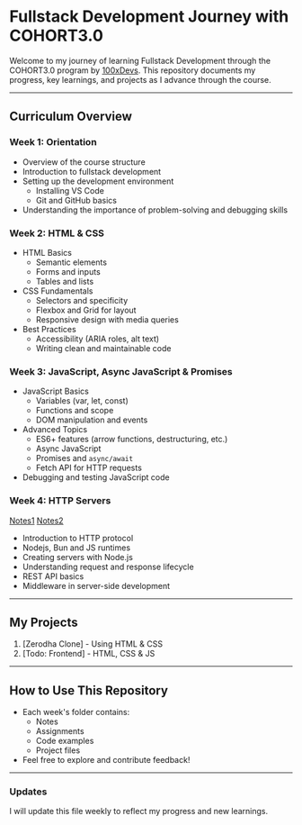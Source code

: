 # Fullstack Development Journey with COHORT3.0

Welcome to my journey of learning Fullstack Development through the COHORT3.0 program by [100xDevs](https://100xdevs.com/). This repository documents my progress, key learnings, and projects as I advance through the course.

---

## **Curriculum Overview**

### Week 1: Orientation

- Overview of the course structure
- Introduction to fullstack development
- Setting up the development environment
  - Installing VS Code
  - Git and GitHub basics
- Understanding the importance of problem-solving and debugging skills

### Week 2: HTML & CSS

- HTML Basics
  - Semantic elements
  - Forms and inputs
  - Tables and lists
- CSS Fundamentals
  - Selectors and specificity
  - Flexbox and Grid for layout
  - Responsive design with media queries
- Best Practices
  - Accessibility (ARIA roles, alt text)
  - Writing clean and maintainable code

### Week 3: JavaScript, Async JavaScript & Promises

- JavaScript Basics
  - Variables (var, let, const)
  - Functions and scope
  - DOM manipulation and events
- Advanced Topics
  - ES6+ features (arrow functions, destructuring, etc.)
  - Async JavaScript
  - Promises and `async/await`
  - Fetch API for HTTP requests
- Debugging and testing JavaScript code

### Week 4: HTTP Servers

[Notes1](https://petal-estimate-4e9.notion.site/Node-js-Bun-and-JS-runtimes-a09a41ccd61c4f498e55750c9a1c9b34)
[Notes2](https://petal-estimate-4e9.notion.site/Context-5386b35e836f46a08d3ed523f45ffbda)

- Introduction to HTTP protocol
- Nodejs, Bun and JS runtimes
- Creating servers with Node.js
- Understanding request and response lifecycle
- REST API basics
- Middleware in server-side development

---

## **My Projects**

1. [Zerodha Clone] - Using HTML & CSS
2. [Todo: Frontend] - HTML, CSS & JS

---

## **How to Use This Repository**

- Each week's folder contains:
  - Notes
  - Assignments
  - Code examples
  - Project files
- Feel free to explore and contribute feedback!

---

### Updates

I will update this file weekly to reflect my progress and new learnings.
